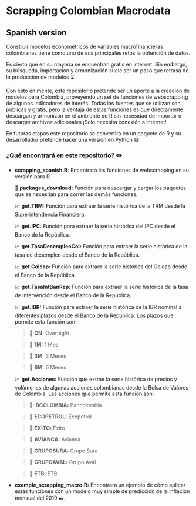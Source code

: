 # Scrapping Colombian Macrodata

## Spanish version

Construir modelos econométricos de variables macrofinancieras colombianas tiene como uno de sus principales retos la obtención de datos. 

Es cierto que en su mayoría se encuentran gratis en internet. Sin embargo, su búsqueda, importación y armonización suele ser un paso que retrasa de la producción de modelos :hourglass:.

Con esto en mente, este repositorio pretende ser un aporte a la creación de modelos para Colombia, proveyendo un set de funciones de webscrapping de algunos indicadores de interés. Todas las fuentes que se utilizan son públicas y gratis, pero la ventaja de estas funciones es que directamente descargan y armonizan en el ambiente de R sin necesidad de importar o descargar archivos adicionales ¡Solo necesita conexión a internet!

En futuras etapas este repositorio se convertirá en un paquete de R y su desarrollador pretende hacer una versión en Python :smile:. 

### ¿Qué encontrará en este repositorio? :pencil2:
 - **scrapping_spanish.R:**
 Encontrará las funciones de webscrapping en su versión para R.
 
 	:hammer: **packages_download:** Función para descargar y cargar los paquetes que se necesitan para correr las demás funciones.
	
	:chart_with_upwards_trend: **get.TRM:** Función para extraer la serie histórica de la TRM desde la Superintendencia Financiera.
	
	:chart_with_upwards_trend: **get.IPC:** Función para extraer la serie histórica del IPC desde el Banco de la República.
	
	:chart_with_upwards_trend: **get.TasaDesempleoCol:** Función para extraer la serie histórica de la tasa de desempleo desde el Banco de la República.
	
	:chart_with_upwards_trend: **get.Colcap:**  Función para extraer la serie histórica del Colcap desde el Banco de la República.
	
	:chart_with_upwards_trend: **get.TasaIntBanRep:**  Función para extraer la serie histórica de la tasa de intervención desde el Banco de la República.
	
	:chart_with_upwards_trend: **get.IBR:**  Función para extraer la serie histórica de la IBR nominal a diferentes plazos desde el Banco de la República. Los plazos que permite esta función son:
  
	  >:pushpin: **ON:** Overnight
  
	  >:pushpin: **1M:** 1 Mes
  
	  >:pushpin: **3M:** 3 Meses
  
	  >:pushpin: **6M:** 6 Meses
	
	:chart_with_upwards_trend: **get.Acciones:** Función que extrae la serie histórica de precios y volúmenes de algunas acciones colombianas desde la Bolsa de Valores de Colombia. Las acciones que permite esta función son:
  
	>:pushpin:: **BCOLOMBIA:** Bancolombia
  
	>:pushpin: **ECOPETROL:** Ecopetrol
  
	>:pushpin: **EXITO:** Éxito
  
	>:pushpin: **AVIANCA:** Avianca
  
	>:pushpin: **GRUPOSURA:** Grupo Sura
  
	>:pushpin: **GRUPOAVAL:** Grupo Aval
  
	>:pushpin: **ETB:** ETB

- **example_scrapping_macro.R:**
Encontrará un ejemplo de cómo aplicar estas funciones con un modelo muy simple de predicción de la inflación mensual del 2019 :black_nib:.
